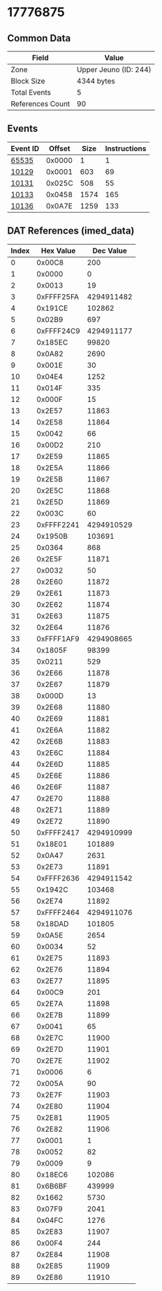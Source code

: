 # 17776875

## Common Data

| Field            | Value                 |
|------------------|-----------------------|
| Zone             | Upper Jeuno (ID: 244) |
| Block Size       | 4344 bytes            |
| Total Events     | 5                     |
| References Count | 90                    |

## Events

| Event ID            | Offset   |   Size |   Instructions |
|---------------------|----------|--------|----------------|
| [65535](./65535.md) | 0x0000   |      1 |              1 |
| [10129](./10129.md) | 0x0001   |    603 |             69 |
| [10131](./10131.md) | 0x025C   |    508 |             55 |
| [10133](./10133.md) | 0x0458   |   1574 |            165 |
| [10136](./10136.md) | 0x0A7E   |   1259 |            133 |

## DAT References (imed_data)

|   Index | Hex Value   |   Dec Value |
|---------|-------------|-------------|
|       0 | 0x00C8      |         200 |
|       1 | 0x0000      |           0 |
|       2 | 0x0013      |          19 |
|       3 | 0xFFFF25FA  |  4294911482 |
|       4 | 0x191CE     |      102862 |
|       5 | 0x02B9      |         697 |
|       6 | 0xFFFF24C9  |  4294911177 |
|       7 | 0x185EC     |       99820 |
|       8 | 0x0A82      |        2690 |
|       9 | 0x001E      |          30 |
|      10 | 0x04E4      |        1252 |
|      11 | 0x014F      |         335 |
|      12 | 0x000F      |          15 |
|      13 | 0x2E57      |       11863 |
|      14 | 0x2E58      |       11864 |
|      15 | 0x0042      |          66 |
|      16 | 0x00D2      |         210 |
|      17 | 0x2E59      |       11865 |
|      18 | 0x2E5A      |       11866 |
|      19 | 0x2E5B      |       11867 |
|      20 | 0x2E5C      |       11868 |
|      21 | 0x2E5D      |       11869 |
|      22 | 0x003C      |          60 |
|      23 | 0xFFFF2241  |  4294910529 |
|      24 | 0x1950B     |      103691 |
|      25 | 0x0364      |         868 |
|      26 | 0x2E5F      |       11871 |
|      27 | 0x0032      |          50 |
|      28 | 0x2E60      |       11872 |
|      29 | 0x2E61      |       11873 |
|      30 | 0x2E62      |       11874 |
|      31 | 0x2E63      |       11875 |
|      32 | 0x2E64      |       11876 |
|      33 | 0xFFFF1AF9  |  4294908665 |
|      34 | 0x1805F     |       98399 |
|      35 | 0x0211      |         529 |
|      36 | 0x2E66      |       11878 |
|      37 | 0x2E67      |       11879 |
|      38 | 0x000D      |          13 |
|      39 | 0x2E68      |       11880 |
|      40 | 0x2E69      |       11881 |
|      41 | 0x2E6A      |       11882 |
|      42 | 0x2E6B      |       11883 |
|      43 | 0x2E6C      |       11884 |
|      44 | 0x2E6D      |       11885 |
|      45 | 0x2E6E      |       11886 |
|      46 | 0x2E6F      |       11887 |
|      47 | 0x2E70      |       11888 |
|      48 | 0x2E71      |       11889 |
|      49 | 0x2E72      |       11890 |
|      50 | 0xFFFF2417  |  4294910999 |
|      51 | 0x18E01     |      101889 |
|      52 | 0x0A47      |        2631 |
|      53 | 0x2E73      |       11891 |
|      54 | 0xFFFF2636  |  4294911542 |
|      55 | 0x1942C     |      103468 |
|      56 | 0x2E74      |       11892 |
|      57 | 0xFFFF2464  |  4294911076 |
|      58 | 0x18DAD     |      101805 |
|      59 | 0x0A5E      |        2654 |
|      60 | 0x0034      |          52 |
|      61 | 0x2E75      |       11893 |
|      62 | 0x2E76      |       11894 |
|      63 | 0x2E77      |       11895 |
|      64 | 0x00C9      |         201 |
|      65 | 0x2E7A      |       11898 |
|      66 | 0x2E7B      |       11899 |
|      67 | 0x0041      |          65 |
|      68 | 0x2E7C      |       11900 |
|      69 | 0x2E7D      |       11901 |
|      70 | 0x2E7E      |       11902 |
|      71 | 0x0006      |           6 |
|      72 | 0x005A      |          90 |
|      73 | 0x2E7F      |       11903 |
|      74 | 0x2E80      |       11904 |
|      75 | 0x2E81      |       11905 |
|      76 | 0x2E82      |       11906 |
|      77 | 0x0001      |           1 |
|      78 | 0x0052      |          82 |
|      79 | 0x0009      |           9 |
|      80 | 0x18EC6     |      102086 |
|      81 | 0x6B6BF     |      439999 |
|      82 | 0x1662      |        5730 |
|      83 | 0x07F9      |        2041 |
|      84 | 0x04FC      |        1276 |
|      85 | 0x2E83      |       11907 |
|      86 | 0x00F4      |         244 |
|      87 | 0x2E84      |       11908 |
|      88 | 0x2E85      |       11909 |
|      89 | 0x2E86      |       11910 |
